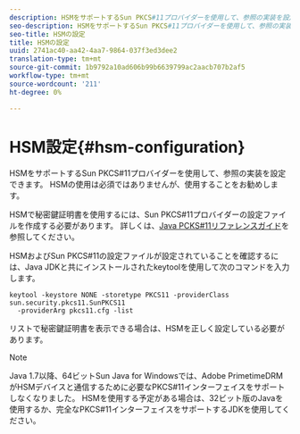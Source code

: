 ```yaml
---
description: HSMをサポートするSun PKCS#11プロバイダーを使用して、参照の実装を設定できます。 HSMの使用は必須ではありませんが、使用することをお勧めします。
seo-description: HSMをサポートするSun PKCS#11プロバイダーを使用して、参照の実装を設定できます。 HSMの使用は必須ではありませんが、使用することをお勧めします。
seo-title: HSMの設定
title: HSMの設定
uuid: 2741ac40-aa42-4aa7-9864-037f3ed3dee2
translation-type: tm+mt
source-git-commit: 1b9792a10ad606b99b6639799ac2aacb707b2af5
workflow-type: tm+mt
source-wordcount: '211'
ht-degree: 0%

---
```



# HSM設定{#hsm-configuration}

HSMをサポートするSun PKCS#11プロバイダーを使用して、参照の実装を設定できます。 HSMの使用は必須ではありませんが、使用することをお勧めします。

HSMで秘密鍵証明書を使用するには、Sun PKCS#11プロバイダーの設定ファイルを作成する必要があります。 詳しくは、[Java PCKS#11リファレンスガイド](https://docs.oracle.com/javase/1.5.0/docs/guide/security/p11guide.html)を参照してください。

HSMおよびSun PKCS#11の設定ファイルが設定されていることを確認するには、Java JDKと共にインストールされたkeytoolを使用して次のコマンドを入力します。

```
keytool -keystore NONE -storetype PKCS11 -providerClass sun.security.pkcs11.SunPKCS11 
  -providerArg pkcs11.cfg -list
```

リストで秘密鍵証明書を表示できる場合は、HSMを正しく設定している必要があります。

>[!NOTE]
>
>Java 1.7以降、64ビットSun Java for Windowsでは、Adobe PrimetimeDRMがHSMデバイスと通信するために必要なPKCS#11インターフェイスをサポートしなくなりました。 HSMを使用する予定がある場合は、32ビット版のJavaを使用するか、完全なPKCS#11インターフェイスをサポートするJDKを使用してください。

